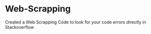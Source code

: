 # Web-Scrapping
Created a Web Scrapping Code to look for your code errors directly in Stackoverflow
